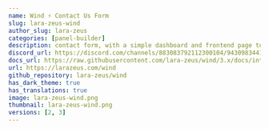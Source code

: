 ```yaml
---
name: Wind ⚡️ Contact Us Form
slug: lara-zeus-wind
author_slug: lara-zeus
categories: [panel-builder]
description: contact form, with a simple dashboard and frontend page to get you up and running easily.
discord_url: https://discord.com/channels/883083792112300104/943098344174141460
docs_url: https://raw.githubusercontent.com/lara-zeus/wind/3.x/docs/introduction.md
url: https://larazeus.com/wind
github_repository: lara-zeus/wind
has_dark_theme: true
has_translations: true
image: lara-zeus-wind.png
thumbnail: lara-zeus-wind.png
versions: [2, 3]
---
```

